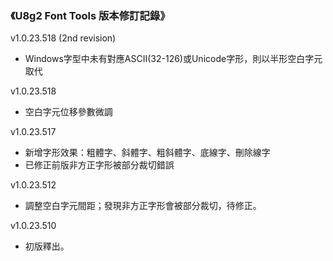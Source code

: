 ### 《U8g2 Font Tools 版本修訂記錄》
v1.0.23.518 (2nd revision)
- Windows字型中未有對應ASCII(32-126)或Unicode字形，則以半形空白字元取代

v1.0.23.518
- 空白字元位移參數微調

v1.0.23.517
- 新增字形效果：粗體字、斜體字、粗斜體字、底線字、刪除線字
- 已修正前版非方正字形被部分裁切錯誤  

v1.0.23.512
- 調整空白字元間距；發現非方正字形會被部分裁切，待修正。

v1.0.23.510
- 初版釋出。